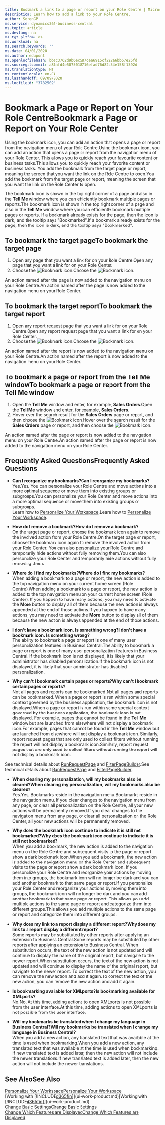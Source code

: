 ```yaml
---
title: Bookmark a link to a page or report on your Role Centre | Microsoft Docs
description: Learn how to add a link to your Role Centre.
author: SorenGP
ms.service: dynamics365-business-central
ms.topic: article
ms.devlang: na
ms.tgt_pltfrm: na
ms.workload: na
ms.search.keywords: ''
ms.date: 04/01/2020
ms.author: edupont
ms.openlocfilehash: bb6c3762d9b6ec587cea6915cf292a6bb57e25fd
ms.sourcegitcommit: a80afd4e5075018716efad76d82a54e158f1392d
ms.translationtype: HT
ms.contentlocale: en-CA
ms.lasthandoff: 09/09/2020
ms.locfileid: "3782502"
---
```

# <a name="bookmark-a-page-or-report-on-your-role-center"></a><span data-ttu-id="e8c21-103">Bookmark a Page or Report on Your Role Centre</span><span class="sxs-lookup"><span data-stu-id="e8c21-103">Bookmark a Page or Report on Your Role Center</span></span>
<span data-ttu-id="e8c21-104">Using the bookmark icon, you can add an action that opens a page or report from the navigation menu of your Role Centre.</span><span class="sxs-lookup"><span data-stu-id="e8c21-104">Using the bookmark icon, you can add an action that opens a page or report from the navigation menu of your Role Center.</span></span> <span data-ttu-id="e8c21-105">This allows you to quickly reach your favourite content or business tasks.</span><span class="sxs-lookup"><span data-stu-id="e8c21-105">This allows you to quickly reach your favorite content or business tasks.</span></span> <span data-ttu-id="e8c21-106">You add the bookmark from the target page or report, meaning the screen that you want the link on the Role Centre to open.</span><span class="sxs-lookup"><span data-stu-id="e8c21-106">You add the bookmark from the target page or report, meaning the screen that you want the link on the Role Center to open.</span></span>

<span data-ttu-id="e8c21-107">The bookmark icon is shown in the top right corner of a page and also in the **Tell Me** window where you can efficiently bookmark multiple pages or reports.</span><span class="sxs-lookup"><span data-stu-id="e8c21-107">The bookmark icon is shown in the top right corner of a page and also in the **Tell Me** window where you can efficiently bookmark multiple pages or reports.</span></span> <span data-ttu-id="e8c21-108">If a bookmark already exists for the page, then the icon is dark, and the tooltip says "Bookmarked".</span><span class="sxs-lookup"><span data-stu-id="e8c21-108">If a bookmark already exists for the page, then the icon is dark, and the tooltip says "Bookmarked".</span></span>

## <a name="to-bookmark-the-target-page"></a><span data-ttu-id="e8c21-109">To bookmark the target page</span><span class="sxs-lookup"><span data-stu-id="e8c21-109">To bookmark the target page</span></span>
1. <span data-ttu-id="e8c21-110">Open any page that you want a link for on your Role Centre.</span><span class="sxs-lookup"><span data-stu-id="e8c21-110">Open any page that you want a link for on your Role Center.</span></span>
2. <span data-ttu-id="e8c21-111">Choose the ![Bookmark](media/ui_bookmark_icon.png "Bookmark") icon.</span><span class="sxs-lookup"><span data-stu-id="e8c21-111">Choose the ![Bookmark](media/ui_bookmark_icon.png "Bookmark") icon.</span></span>

<span data-ttu-id="e8c21-112">An action named after the page is now added to the navigation menu on your Role Centre.</span><span class="sxs-lookup"><span data-stu-id="e8c21-112">An action named after the page is now added to the navigation menu on your Role Center.</span></span>

## <a name="to-bookmark-the-target-report"></a><span data-ttu-id="e8c21-113">To bookmark the target report</span><span class="sxs-lookup"><span data-stu-id="e8c21-113">To bookmark the target report</span></span>
1. <span data-ttu-id="e8c21-114">Open any report request page that you want a link for on your Role Centre.</span><span class="sxs-lookup"><span data-stu-id="e8c21-114">Open any report request page that you want a link for on your Role Center.</span></span>
2. <span data-ttu-id="e8c21-115">Choose the ![Bookmark](media/ui_bookmark_icon.png "Bookmark") icon.</span><span class="sxs-lookup"><span data-stu-id="e8c21-115">Choose the ![Bookmark](media/ui_bookmark_icon.png "Bookmark") icon.</span></span>

<span data-ttu-id="e8c21-116">An action named after the report is now added to the navigation menu on your Role Centre.</span><span class="sxs-lookup"><span data-stu-id="e8c21-116">An action named after the report is now added to the navigation menu on your Role Center.</span></span>

## <a name="to-bookmark-a-page-or-report-from-the-tell-me-window"></a><span data-ttu-id="e8c21-117">To bookmark a page or report from the Tell Me window</span><span class="sxs-lookup"><span data-stu-id="e8c21-117">To bookmark a page or report from the Tell Me window</span></span>
1. <span data-ttu-id="e8c21-118">Open the **Tell Me** window and enter, for example, **Sales Orders**.</span><span class="sxs-lookup"><span data-stu-id="e8c21-118">Open the **Tell Me** window and enter, for example, **Sales Orders**.</span></span>
2. <span data-ttu-id="e8c21-119">Hover over the search result for the **Sales Orders** page or report, and then choose the ![Bookmark](media/ui_bookmark_icon.png "Bookmark") icon.</span><span class="sxs-lookup"><span data-stu-id="e8c21-119">Hover over the search result for the **Sales Orders** page or report, and then choose the ![Bookmark](media/ui_bookmark_icon.png "Bookmark") icon.</span></span>

<span data-ttu-id="e8c21-120">An action named after the page or report is now added to the navigation menu on your Role Centre.</span><span class="sxs-lookup"><span data-stu-id="e8c21-120">An action named after the page or report is now added to the navigation menu on your Role Center.</span></span>


## <a name="frequently-asked-questions"></a><span data-ttu-id="e8c21-121">Frequently Asked Questions</span><span class="sxs-lookup"><span data-stu-id="e8c21-121">Frequently Asked Questions</span></span>  

- <span data-ttu-id="e8c21-122">**Can I reorganize my bookmarks?**</span><span class="sxs-lookup"><span data-stu-id="e8c21-122">**Can I reorganize my bookmarks?**</span></span>  
<span data-ttu-id="e8c21-123">Yes.</span><span class="sxs-lookup"><span data-stu-id="e8c21-123">Yes.</span></span> <span data-ttu-id="e8c21-124">You can personalize your Role Centre and move actions into a more optimal sequence or move them into existing groups or subgroups.</span><span class="sxs-lookup"><span data-stu-id="e8c21-124">You can personalize your Role Center and move actions into a more optimal sequence or move them into existing groups or subgroups.</span></span>  
<span data-ttu-id="e8c21-125">Learn how to [Personalize Your Workspace](ui-personalization-user.md).</span><span class="sxs-lookup"><span data-stu-id="e8c21-125">Learn how to [Personalize Your Workspace](ui-personalization-user.md).</span></span>

- <span data-ttu-id="e8c21-126">**How do I remove a bookmark?**</span><span class="sxs-lookup"><span data-stu-id="e8c21-126">**How do I remove a bookmark?**</span></span>  
<span data-ttu-id="e8c21-127">On the target page or report, choose the bookmark icon again to remove the involved action from your Role Centre.</span><span class="sxs-lookup"><span data-stu-id="e8c21-127">On the target page or report, choose the bookmark icon again to remove the involved action from your Role Center.</span></span> <span data-ttu-id="e8c21-128">You can also personalize your Role Centre and temporarily hide actions without fully removing them.</span><span class="sxs-lookup"><span data-stu-id="e8c21-128">You can also personalize your Role Center and temporarily hide actions without fully removing them.</span></span>

- <span data-ttu-id="e8c21-129">**Where do I find my bookmarks?**</span><span class="sxs-lookup"><span data-stu-id="e8c21-129">**Where do I find my bookmarks?**</span></span>  
<span data-ttu-id="e8c21-130">When adding a bookmark to a page or report, the new action is added to the top navigation menu on your current home screen (Role Centre).</span><span class="sxs-lookup"><span data-stu-id="e8c21-130">When adding a bookmark to a page or report, the new action is added to the top navigation menu on your current home screen (Role Center).</span></span> <span data-ttu-id="e8c21-131">If you happen to have many actions, you may need to activate the **More** button to display all of them because the new action is always appended at the end of those actions.</span><span class="sxs-lookup"><span data-stu-id="e8c21-131">If you happen to have many actions, you may need to activate the **More** button to display all of them because the new action is always appended at the end of those actions.</span></span>
<!-- Should we add a screenshot here? -->

- <span data-ttu-id="e8c21-132">**I don't have a bookmark icon. Is something wrong?**</span><span class="sxs-lookup"><span data-stu-id="e8c21-132">**I don't have a bookmark icon. Is something wrong?**</span></span>  
<span data-ttu-id="e8c21-133">The ability to bookmark a page or report is one of many user personalization features in Business Central.</span><span class="sxs-lookup"><span data-stu-id="e8c21-133">The ability to bookmark a page or report is one of many user personalization features in Business Central.</span></span> <span data-ttu-id="e8c21-134">If the bookmark icon is not displayed, it is likely that your administrator has disabled personalization.</span><span class="sxs-lookup"><span data-stu-id="e8c21-134">If the bookmark icon is not displayed, it is likely that your administrator has disabled personalization.</span></span>

- <span data-ttu-id="e8c21-135">**Why can't I bookmark certain pages or reports?**</span><span class="sxs-lookup"><span data-stu-id="e8c21-135">**Why can't I bookmark certain pages or reports?**</span></span>  
<span data-ttu-id="e8c21-136">Not all pages and reports can be bookmarked.</span><span class="sxs-lookup"><span data-stu-id="e8c21-136">Not all pages and reports can be bookmarked.</span></span> <span data-ttu-id="e8c21-137">When a page or report is run within some special context governed by the business application, the bookmark icon is not displayed.</span><span class="sxs-lookup"><span data-stu-id="e8c21-137">When a page or report is run within some special context governed by the business application, the bookmark icon is not displayed.</span></span> <span data-ttu-id="e8c21-138">For example, pages that cannot be found in the **Tell Me** window but are launched from elsewhere will not display a bookmark icon.</span><span class="sxs-lookup"><span data-stu-id="e8c21-138">For example, pages that cannot be found in the **Tell Me** window but are launched from elsewhere will not display a bookmark icon.</span></span> <span data-ttu-id="e8c21-139">Similarly, report request pages that are only used to collect filters without running the report will not display a bookmark icon.</span><span class="sxs-lookup"><span data-stu-id="e8c21-139">Similarly, report request pages that are only used to collect filters without running the report will not display a bookmark icon.</span></span>

<span data-ttu-id="e8c21-140">See technical details about [RunRequestPage](https://docs.microsoft.com/dynamics365/business-central/dev-itpro/developer/methods-auto/report/reportinstance-runrequestpage-method) and [FilterPageBuilder](https://docs.microsoft.com/dynamics365/business-central/dev-itpro/developer/methods-auto/filterpagebuilder/filterpagebuilder-data-type).</span><span class="sxs-lookup"><span data-stu-id="e8c21-140">See technical details about [RunRequestPage](https://docs.microsoft.com/dynamics365/business-central/dev-itpro/developer/methods-auto/report/reportinstance-runrequestpage-method) and [FilterPageBuilder](https://docs.microsoft.com/dynamics365/business-central/dev-itpro/developer/methods-auto/filterpagebuilder/filterpagebuilder-data-type).</span></span>

- <span data-ttu-id="e8c21-141">**When clearing my personalization, will my bookmarks also be cleared?**</span><span class="sxs-lookup"><span data-stu-id="e8c21-141">**When clearing my personalization, will my bookmarks also be cleared?**</span></span>  
<span data-ttu-id="e8c21-142">Yes.</span><span class="sxs-lookup"><span data-stu-id="e8c21-142">Yes.</span></span> <span data-ttu-id="e8c21-143">Bookmarks reside in the navigation menu.</span><span class="sxs-lookup"><span data-stu-id="e8c21-143">Bookmarks reside in the navigation menu.</span></span> <span data-ttu-id="e8c21-144">If you clear changes to the navigation menu from any page, or clear all personalization on the Role Centre, all your new actions will be permanently removed.</span><span class="sxs-lookup"><span data-stu-id="e8c21-144">If you clear changes to the navigation menu from any page, or clear all personalization on the Role Center, all your new actions will be permanently removed.</span></span>

- <span data-ttu-id="e8c21-145">**Why does the bookmark icon continue to indicate it is still not bookmarked?**</span><span class="sxs-lookup"><span data-stu-id="e8c21-145">**Why does the bookmark icon continue to indicate it is still not bookmarked?**</span></span>  
<span data-ttu-id="e8c21-146">When you add a bookmark, the new action is added to the navigation menu on the Role Centre and subsequent visits to the page or report show a dark bookmark icon.</span><span class="sxs-lookup"><span data-stu-id="e8c21-146">When you add a bookmark, the new action is added to the navigation menu on the Role Center and subsequent visits to the page or report show a dark bookmark icon.</span></span> <span data-ttu-id="e8c21-147">If you personalize your Role Centre and reorganize your actions by moving them into groups, the bookmark icon will no longer be dark and you can add another bookmark to that same page or report.</span><span class="sxs-lookup"><span data-stu-id="e8c21-147">If you personalize your Role Center and reorganize your actions by moving them into groups, the bookmark icon will no longer be dark and you can add another bookmark to that same page or report.</span></span> <span data-ttu-id="e8c21-148">This allows you add multiple actions to the same page or report and categorize them into different groups.</span><span class="sxs-lookup"><span data-stu-id="e8c21-148">This allows you add multiple actions to the same page or report and categorize them into different groups.</span></span>

- <span data-ttu-id="e8c21-149">**Why does my link to a report display a different report?**</span><span class="sxs-lookup"><span data-stu-id="e8c21-149">**Why does my link to a report display a different report?**</span></span>  
<span data-ttu-id="e8c21-150">Some reports may be substituted by other reports after applying an extension to Business Central.</span><span class="sxs-lookup"><span data-stu-id="e8c21-150">Some reports may be substituted by other reports after applying an extension to Business Central.</span></span> <span data-ttu-id="e8c21-151">When substitution occurs, the text of the new action is not updated and will continue to display the name of the original report, but navigate to the newer report.</span><span class="sxs-lookup"><span data-stu-id="e8c21-151">When substitution occurs, the text of the new action is not updated and will continue to display the name of the original report, but navigate to the newer report.</span></span> <span data-ttu-id="e8c21-152">To correct the text of the new action, you can remove the new action and add it again.</span><span class="sxs-lookup"><span data-stu-id="e8c21-152">To correct the text of the new action, you can remove the new action and add it again.</span></span>
<!-- For more information on report substitution, see this link UNAVAILABLE AT THIS TIME -->

- <span data-ttu-id="e8c21-153">**Is bookmarking available for XMLports?**</span><span class="sxs-lookup"><span data-stu-id="e8c21-153">**Is bookmarking available for XMLports?**</span></span>  
<span data-ttu-id="e8c21-154">No.</span><span class="sxs-lookup"><span data-stu-id="e8c21-154">No.</span></span> <span data-ttu-id="e8c21-155">At this time, adding actions to open XMLports is not possible from the user interface.</span><span class="sxs-lookup"><span data-stu-id="e8c21-155">At this time, adding actions to open XMLports is not possible from the user interface.</span></span>

- <span data-ttu-id="e8c21-156">**Will my bookmarks be translated when I change my language in Business Central?**</span><span class="sxs-lookup"><span data-stu-id="e8c21-156">**Will my bookmarks be translated when I change my language in Business Central?**</span></span>  
<span data-ttu-id="e8c21-157">When you add a new action, any translated text that was available at the time is used when bookmarking.</span><span class="sxs-lookup"><span data-stu-id="e8c21-157">When you add a new action, any translated text that was available at the time is used when bookmarking.</span></span> <span data-ttu-id="e8c21-158">If new translated text is added later, then the new action will not include the newer translations.</span><span class="sxs-lookup"><span data-stu-id="e8c21-158">If new translated text is added later, then the new action will not include the newer translations.</span></span>


## <a name="see-also"></a><span data-ttu-id="e8c21-159">See Also</span><span class="sxs-lookup"><span data-stu-id="e8c21-159">See Also</span></span>
[<span data-ttu-id="e8c21-160">Personalize Your Workspace</span><span class="sxs-lookup"><span data-stu-id="e8c21-160">Personalize Your Workspace</span></span>](ui-personalization-user.md)  
<span data-ttu-id="e8c21-161">[Working with [!INCLUDE[d365fin](includes/d365fin_md.md)]](ui-work-product.md)</span><span class="sxs-lookup"><span data-stu-id="e8c21-161">[Working with [!INCLUDE[d365fin](includes/d365fin_md.md)]](ui-work-product.md)</span></span>  
[<span data-ttu-id="e8c21-162">Change Basic Settings</span><span class="sxs-lookup"><span data-stu-id="e8c21-162">Change Basic Settings</span></span>](ui-change-basic-settings.md)  
[<span data-ttu-id="e8c21-163">Change Which Features are Displayed</span><span class="sxs-lookup"><span data-stu-id="e8c21-163">Change Which Features are Displayed</span></span>](ui-experiences.md)  
